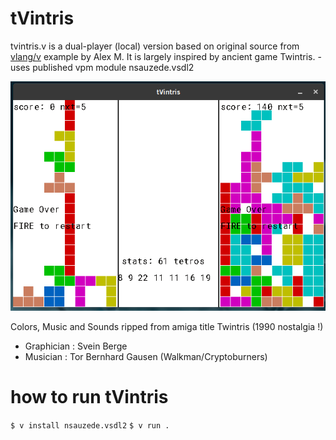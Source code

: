 # tVintris

tvintris.v is a dual-player (local) version based on original source from <a href='https://github.com/vlang/v'>vlang/v</a> example by Alex M.
It is largely inspired by ancient game Twintris.
-uses published vpm module nsauzede.vsdl2

<img src='https://github.com/nsauzede/vsdl2/blob/master/examples/tvintris/tvintris.png'>

Colors, Music and Sounds ripped from amiga title Twintris (1990 nostalgia !)
- Graphician : Svein Berge
- Musician : Tor Bernhard Gausen (Walkman/Cryptoburners)

# how to run tVintris

`$ v install nsauzede.vsdl2`
`$ v run .`

